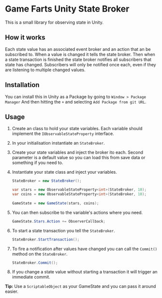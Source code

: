 # Game Farts Unity State Broker

This is a small library for observing state in Unity.

## How it works
Each state value has an associated event broker and an action that an be subscribed to. When a value is changed it tells the state broker. Then when a state transaction is finished the state broker notifies all subscribers that state has changed. Subscribers will only be notified once each, even if they are listening to multiple changed values.

## Installation
You can install this in Unity as a Package by going to `Window > Package Manager` And then hitting the `+` and selecting `Add Package from git URL`. 

## Usage
1. Create an class to hold your state variables. Each variable should implement the `IObservableStateProperty` interface.
2. In your initialisation instantiate an `StateBroker`. 
3. Create your state variables and inject the broker ito each. Second parameter is a default value so you can load this from save data or something if you need to.
4. Instantiate your state class and inject your variables.

    ```c#
    StateBroker = new StateBroker();
    
    var stars = new ObservableStateProperty<int>(StateBroker, 10);
    var coins = new ObservableStateProperty<int>(StateBroker, 10);
        
    GameState = new GameState(stars, coins);
    ```

5. You can then subscribe to the variable's actions where you need.
    ```c#
    GameState.Stars.Action += ObserverCallback;
    ```
6. To start a state transaction you tell the `StateBroker`.
   ```c#
   StateBroker.StartTransaction();
   ```
7. To fire a notification after values have changed you can call the `Commit()` method on the `StateBroker`.
    ```c#
    StateBroker.Commit();
    ```
8. If you change a state value without starting a transaction it will trigger an immediate commit.
   
**Tip:** Use a `ScriptableObject` as your GameState and you can pass it around easier.